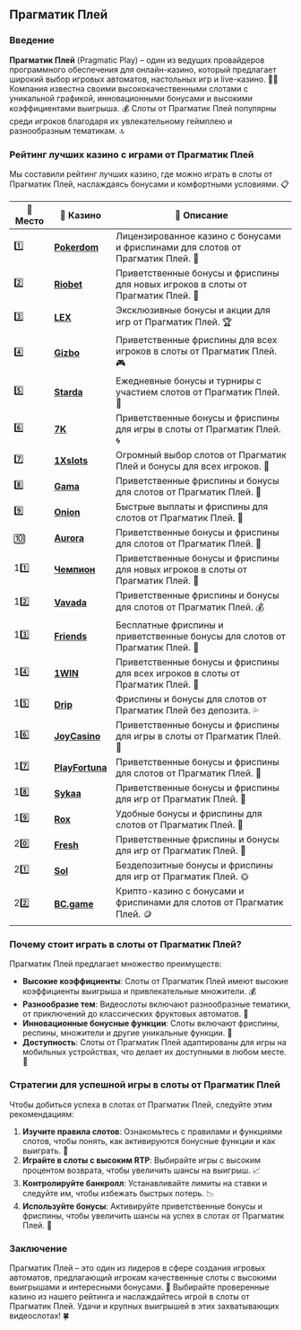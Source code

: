 ## Прагматик Плей

### Введение
**Прагматик Плей** (Pragmatic Play) – один из ведущих провайдеров программного обеспечения для онлайн-казино, который предлагает широкий выбор игровых автоматов, настольных игр и live-казино. 🎰💎 Компания известна своими высококачественными слотами с уникальной графикой, инновационными бонусами и высокими коэффициентами выигрыша. 💰 Слоты от Прагматик Плей популярны среди игроков благодаря их увлекательному геймплею и разнообразным тематикам. 🔝

### Рейтинг лучших казино с играми от Прагматик Плей
Мы составили рейтинг лучших казино, где можно играть в слоты от Прагматик Плей, наслаждаясь бонусами и комфортными условиями. 📋

| 🥇 **Место** | 🎰 **Казино** | 💬 **Описание** |
|-------------|-------------|----------------|
| 1️⃣ | [**Pokerdom**](https://brandplay.link/4k77v2yx) | Лицензированное казино с бонусами и фриспинами для слотов от Прагматик Плей. 🎁 |
| 2️⃣ | [**Riobet**](https://brandplay.link/7xBLTPyj) | Приветственные бонусы и фриспины для новых игроков в слоты от Прагматик Плей. 🤑 |
| 3️⃣ | [**LEX**](https://brandplay.link/zW4hdDFV) | Эксклюзивные бонусы и акции для игр от Прагматик Плей. 🏆 |
| 4️⃣ | [**Gizbo**](https://brandplay.link/bprXw4YV) | Приветственные фриспины для всех игроков в слоты от Прагматик Плей. 🎮 |
| 5️⃣ | [**Starda**](https://brandplay.link/fB7xwRFL) | Ежедневные бонусы и турниры с участием слотов от Прагматик Плей. 🌟 |
| 6️⃣ | [**7K**](https://brandplay.link/BvQyFShp) | Приветственные бонусы и фриспины для игры в слоты от Прагматик Плей. 🌀 |
| 7️⃣ | [**1Xslots**](https://brandplay.link/hSB1khtr) | Огромный выбор слотов от Прагматик Плей и бонусы для всех игроков. 🎰 |
| 8️⃣ | [**Gama**](https://brandplay.link/j6NMKsDz) | Приветственные фриспины и бонусы для слотов от Прагматик Плей. 🧩 |
| 9️⃣ | [**Onion**](https://brandplay.link/zBGRVpQ9) | Быстрые выплаты и фриспины для слотов от Прагматик Плей. 💎 |
| 🔟 | [**Aurora**](https://10trafic-stat2.com/click/668546556bcc6313411604bd/6766/13032/subaccount) | Приветственные бонусы и фриспины для слотов от Прагматик Плей. 🚀 |
| 11️⃣ | [**Чемпион**](https://temon-gter.cfd/go/lRq?p80412p304504pcc44t17455) | Приветственные бонусы и фриспины для новых игроков в слоты от Прагматик Плей. 🥇 |
| 12️⃣ | [**Vavada**](https://vavadapartner.pro/?promo=ea5c9275-6854-4505-94fc-95ab18221945-linkb2) | Приветственные фриспины и бонусы для слотов от Прагматик Плей. 💰 |
| 13️⃣ | [**Friends**](https://gofriends.run/linkb2) | Бесплатные фриспины и приветственные бонусы для слотов от Прагматик Плей. 👯 |
| 14️⃣ | [**1WIN**](https://brandplay.link/smXVpBbG) | Приветственные бонусы и фриспины для всех игроков в слоты от Прагматик Плей. 🎲 |
| 15️⃣ | [**Drip**](https://drp-ircp01.com/c07e6a3db) | Фриспины и бонусы для слотов от Прагматик Плей без депозита. 💦 |
| 16️⃣ | [**JoyCasino**](https://rpc30.call2me.pro/?/ru/registration?apkpop=0&partner=p24970p3291217pc98f) | Приветственные бонусы и фриспины для игры в слоты от Прагматик Плей. 🎉 |
| 17️⃣ | [**PlayFortuna**](https://fortunapromo.net/alt/playfortuna/registration?0dc4a9362a71feb7e3f165fb8e766f70) | Приветственные бонусы и фриспины для слотов от Прагматик Плей. 💎 |
| 18️⃣ | [**Sykaa**](https://s-two-way.com/?source=linkb2&pid=30697) | Приветственные бонусы и фриспины для игр от Прагматик Плей. 🌈 |
| 19️⃣ | [**Rox**](https://rox-pvwfpjgcxe.com/cb1ee18a5) | Удобные бонусы и фриспины для слотов от Прагматик Плей. 💸 |
| 20️⃣ | [**Fresh**](https://fresh-eumwkxwao.com/c3f7b485d) | Приветственные фриспины и бонусы для игр от Прагматик Плей. 🥑 |
| 21️⃣ | [**Sol**](https://sol-mmtdzfbaco.com/cb2415bca) | Бездепозитные бонусы и фриспины для игр от Прагматик Плей. 🌞 |
| 22️⃣ | [**BC.game**](https://partnerbcgame.com/dcc53d441) | Крипто-казино с бонусами и фриспинами для слотов от Прагматик Плей. 🪙 |

### Почему стоит играть в слоты от Прагматик Плей?
Прагматик Плей предлагает множество преимуществ:

- **Высокие коэффициенты**: Слоты от Прагматик Плей имеют высокие коэффициенты выигрыша и привлекательные множители. 💰
- **Разнообразие тем**: Видеослоты включают разнообразные тематики, от приключений до классических фруктовых автоматов. 🌈
- **Инновационные бонусные функции**: Слоты включают фриспины, респины, множители и другие уникальные функции. 🎯
- **Доступность**: Слоты от Прагматик Плей адаптированы для игры на мобильных устройствах, что делает их доступными в любом месте. 📱

### Стратегии для успешной игры в слоты от Прагматик Плей
Чтобы добиться успеха в слотах от Прагматик Плей, следуйте этим рекомендациям:

1. **Изучите правила слотов**: Ознакомьтесь с правилами и функциями слотов, чтобы понять, как активируются бонусные функции и как выиграть. 📜
2. **Играйте в слоты с высоким RTP**: Выбирайте игры с высоким процентом возврата, чтобы увеличить шансы на выигрыш. 📈
3. **Контролируйте банкролл**: Устанавливайте лимиты на ставки и следуйте им, чтобы избежать быстрых потерь. 📉
4. **Используйте бонусы**: Активируйте приветственные бонусы и фриспины, чтобы увеличить шансы на успех в слотах от Прагматик Плей. 💎

### Заключение
Прагматик Плей – это один из лидеров в сфере создания игровых автоматов, предлагающий игрокам качественные слоты с высокими выигрышами и интересными бонусами. 💸 Выбирайте проверенные казино из нашего рейтинга и наслаждайтесь игрой в слоты от Прагматик Плей. Удачи и крупных выигрышей в этих захватывающих видеослотах! 🍀
